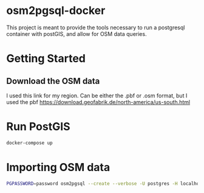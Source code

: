 # osm2pgsql-docker

This project is meant to provide the tools necessary to run a postgresql container with postGIS,
and allow for OSM data queries.

# Getting Started

## Download the OSM data

I used this link for my region. Can be either the .pbf or .osm format, but I used the pbf
https://download.geofabrik.de/north-america/us-south.html


# Run PostGIS

```bash
docker-compose up
```

# Importing OSM data

```bash
PGPASSWORD=password osm2pgsql --create --verbose -U postgres -H localhost -S osm2pgsql.style /path/to/data.osm.pbf
```
